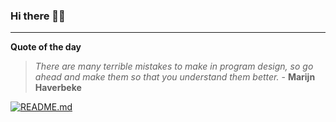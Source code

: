 ### Hi there 👋🏻


---

**Quote of the day**

> *There are many terrible mistakes to make in program design, so go ahead and make them so that you understand them better.* - **Marijn Haverbeke** 

[![README.md](https://github.com/marcolovazzano/marcolovazzano/actions/workflows/readme.yml/badge.svg)](https://github.com/marcolovazzano/marcolovazzano/actions/workflows/readme.yml)
